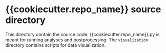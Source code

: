 # {{cookiecutter.repo_name}} source directory
This directory contain the source code. {{cookiecutter.repo_name}}.py is meant for running analyses and postprocessing. The `visualization` directory contains scripts for data visualization.
